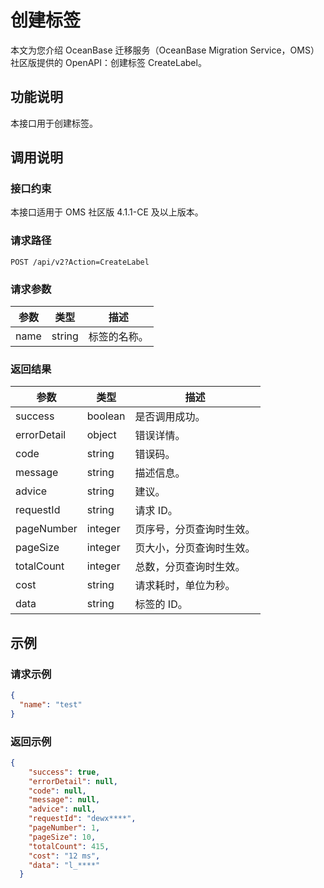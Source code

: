 
# 创建标签

本文为您介绍 OceanBase 迁移服务（OceanBase Migration Service，OMS）社区版提供的 OpenAPI：创建标签 CreateLabel。

## 功能说明

本接口用于创建标签。

## 调用说明

### 接口约束

本接口适用于 OMS 社区版 4.1.1-CE 及以上版本。

### 请求路径

`POST /api/v2?Action=CreateLabel`

### 请求参数

|    参数     |   类型   |     描述      |
|-----------|--------|-------------|
|     name      | string      |  标签的名称。|

### 返回结果

|     参数     |        类型        |           描述           |
|------------|------------------|------------------------|
| success    | boolean          | 是否调用成功。                |
| errorDetail | object | 错误详情。|
| code       | string           | 错误码。                   |
| message    | string           | 描述信息。                  |
| advice     | string           | 建议。                    |
| requestId  | string           | 请求 ID。                 |
| pageNumber | integer | 页序号，分页查询时生效。                  |
| pageSize   | integer | 页大小，分页查询时生效。                  |
| totalCount | integer | 总数，分页查询时生效。                  |
| cost       | string           | 请求耗时，单位为秒。                  |
| data       | string           | 标签的 ID。 |

## 示例

### 请求示例

```JSON
{
  "name": "test"
}
```

### 返回示例

```JSON
{
    "success": true,
    "errorDetail": null,
    "code": null,
    "message": null,
    "advice": null,
    "requestId": "dewx****",
    "pageNumber": 1,
    "pageSize": 10,
    "totalCount": 415,
    "cost": "12 ms",
    "data": "l_****"
  }
```
